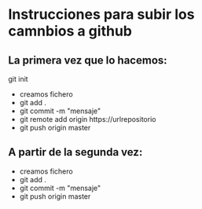 # Instrucciones para subir los camnbios a github

## La primera vez que lo hacemos:

git init

- creamos fichero
- git add .
- git commit -m "mensaje"
- git remote add origin https://urlrepositorio
- git push origin master

## A partir de la segunda vez:

- creamos fichero
- git add .
- git commit -m "mensaje"
- git push origin master